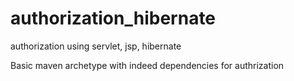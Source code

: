 authorization_hibernate
=======================

authorization using servlet, jsp, hibernate

Basic maven archetype with indeed dependencies for authrization 
